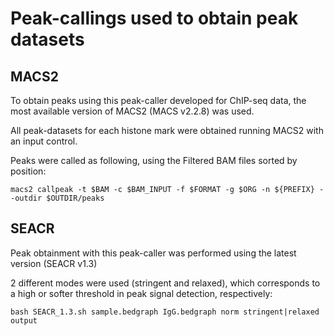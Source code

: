 # Peak-callings used to obtain peak datasets

## MACS2
To obtain peaks using this peak-caller developed for ChIP-seq data, the most available version of MACS2 (MACS v2.2.8) was used.

All peak-datasets for each histone mark were obtained running MACS2 with an input control.

Peaks were called as following, using the Filtered BAM files sorted by position:

```
macs2 callpeak -t $BAM -c $BAM_INPUT -f $FORMAT -g $ORG -n ${PREFIX} --outdir $OUTDIR/peaks
```

## SEACR
Peak obtainment with this peak-caller was performed using the latest version (SEACR v1.3)

2 different modes were used (stringent and relaxed), which corresponds to a high or softer threshold in peak signal detection, respectively:

```
bash SEACR_1.3.sh sample.bedgraph IgG.bedgraph norm stringent|relaxed output
```

